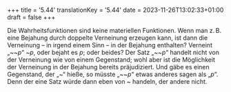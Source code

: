 +++
title = '5.44'
translationKey = '5.44'
date = 2023-11-26T13:02:33+01:00
draft = false
+++

Die Wahrheitsfunktionen sind keine materiellen Funktionen.
Wenn man z. B. eine Bejahung durch doppelte Verneinung erzeugen kann, ist dann die Verneinung – in irgend einem Sinn – in der Bejahung enthalten? Verneint „<span class="mathmode"><span class="mathop">~</span><span class="mathop">~</span><var>p</var></span>“ <span class="mathmode"><span class="mathop">~</span><var>p</var></span>, oder bejaht es <span class="mathmode"><var>p</var></span>; oder beides?
Der Satz „<span class="mathmode"><span class="mathop">~</span><span class="mathop">~</span><var>p</var></span>“ handelt nicht von der Verneinung wie von einem Gegenstand; wohl aber ist die Möglichkeit der Verneinung in der Bejahung bereits präjudiziert.
Und gäbe es einen Gegenstand, der „~“ hieße, so müsste „<span class="mathmode"><span class="mathop">~</span><span class="mathop">~</span><var>p</var></span>“ etwas anderes sagen als „<span class="mathmode"><var>p</var></span>“. Denn der eine Satz würde dann eben von ~ handeln, der andere nicht.
